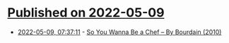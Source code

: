# [Published on 2022-05-09](index.md)

* [2022-05-09, 07:37:11](https://news.ycombinator.com/item?id=31311573) - [So You Wanna Be a Chef – By Bourdain (2010)](https://web.archive.org/web/20210225165109/https://ruhlman.com/so-you-wanna-be-a-chef-by-bourdain-2/)

